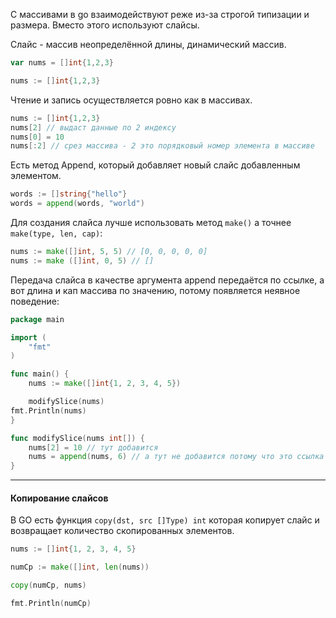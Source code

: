 С массивами в go взаимодействуют реже из-за строгой типизации и размера. Вместо этого используют слайсы.

Слайс - массив неопределённой длины, динамический массив.

```go
var nums = []int{1,2,3}

nums := []int{1,2,3}
```

Чтение и запись осуществляется ровно как в массивах.

```go
nums := []int{1,2,3}
nums[2] // выдаст данные по 2 индексу
nums[0] = 10
nums[:2] // срез массива - 2 это порядковый номер элемента в массиве
```

Есть метод Append, который добавляет новый слайс добавленным элементом.

```go
words := []string{"hello"}
words = append(words, "world")
```

Для создания слайса лучше использовать метод `make()` а точнее `make(type, len, cap)`:
```go
nums := make([]int, 5, 5) // [0, 0, 0, 0, 0]
nums := make ([]int, 0, 5) // []
```

Передача слайса в качестве аргумента append передаётся по ссылке, а вот длина и кап массива по значению, потому появляется неявное поведение:
```go
package main

import (
	"fmt"
)

func main() {
	nums := make([]int{1, 2, 3, 4, 5})

	modifySlice(nums)
fmt.Println(nums)
}

func modifySlice(nums int[]) {
	nums[2] = 10 // тут добавится
	nums = append(nums, 6) // а тут не добавится потому что это ссылка
}
```

----
#### Копирование слайсов
В GO есть функция `copy(dst, src []Type) int` которая копирует слайс и возвращает количество скопированных элементов.
```go
nums := []int{1, 2, 3, 4, 5}

numCp := make([]int, len(nums))

copy(numCp, nums)

fmt.Println(numCp)
```